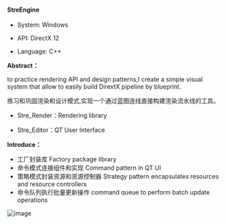 #### StreEngine



- System: Windows

- API: DirectX 12

- Language: C++



**Abstract：**

to practice rendering API and design patterns,I create a simple visual system that allow to easily build DirextX pipeline by blueprint. 

练习和巩固渲染和设计模式,实现一个通过蓝图连线直接构建渲染流水线的工具。


- Stre_Render：Rendering library

- Stre_Editor：QT User Interface


**Introduce：**

- 工厂封装库   Factory package library
- 命令模式连接组件和实现  Command pattern in QT UI
- 策略模式封装资源和资源控制器  Strategy pattern encapsulates resources and resource controllers
- 命令队列执行批量更新操作  command queue to perform batch update operations

![image](https://user-images.githubusercontent.com/55373014/207652778-12195125-259a-4495-9bba-f59bcea188c4.png)




